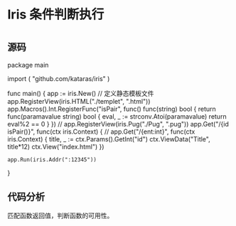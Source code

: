 # Iris 条件判断执行
# 
# 

## 源码

package main

import (
	"github.com/kataras/iris"
)

func main() {
	app := iris.New()
	// 定义静态模板文件
	app.RegisterView(iris.HTML("./templet", ".html"))
	app.Macros().Int.RegisterFunc("isPair", func() func(string) bool {
		return func(paramavalue string) bool {
			eval, _ := strconv.Atoi(paramavalue)
			return eval%2 == 0
		}
	})
	// app.RegisterView(iris.Pug("./Pug", ".pug"))
	app.Get("/{id isPair()}", func(ctx iris.Context) {
		// app.Get("/{ent:int}", func(ctx iris.Context) {
		title, _ := ctx.Params().GetInt("id")
		ctx.ViewData("Title", title*12)
		ctx.View("index.html")
	})

	app.Run(iris.Addr(":12345"))
}



## 代码分析
匹配函数返回值，判断函数的可用性。
